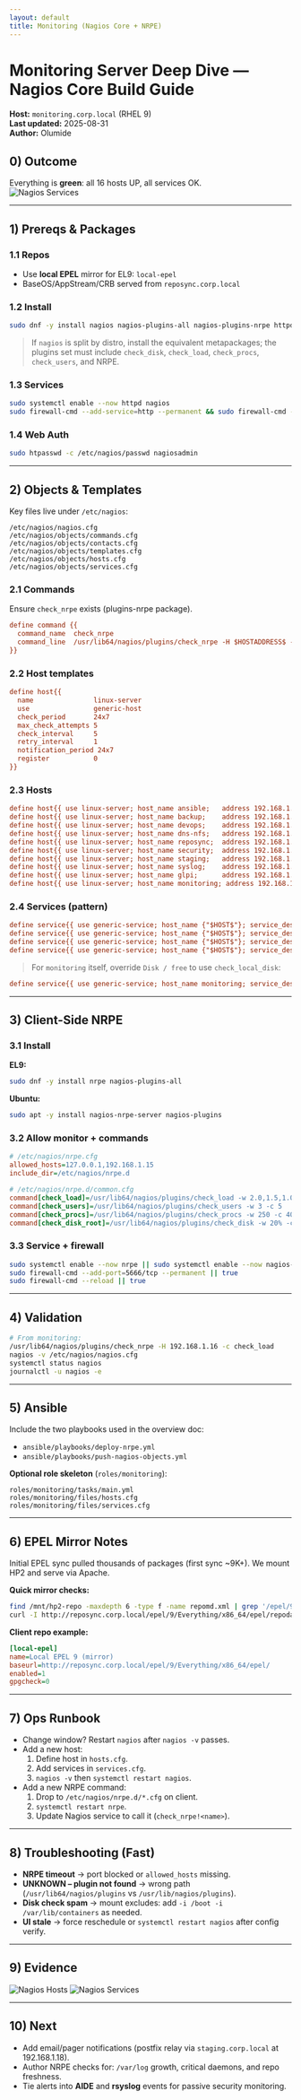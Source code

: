 ```yaml
---
layout: default
title: Monitoring (Nagios Core + NRPE)
---
```


# Monitoring Server Deep Dive — Nagios Core Build Guide
**Host:** `monitoring.corp.local` (RHEL 9)  
**Last updated:** 2025-08-31  
**Author:** Olumide

## 0) Outcome
Everything is **green**: all 16 hosts UP, all services OK.  
![Nagios Services](./assets/nagios-services.png)

---

## 1) Prereqs & Packages
### 1.1 Repos
- Use **local EPEL** mirror for EL9: `local-epel`
- BaseOS/AppStream/CRB served from `reposync.corp.local`

### 1.2 Install
```bash
sudo dnf -y install nagios nagios-plugins-all nagios-plugins-nrpe httpd php
```
> If `nagios` is split by distro, install the equivalent metapackages; the plugins set must include `check_disk`, `check_load`, `check_procs`, `check_users`, and NRPE.

### 1.3 Services
```bash
sudo systemctl enable --now httpd nagios
sudo firewall-cmd --add-service=http --permanent && sudo firewall-cmd --reload
```

### 1.4 Web Auth
```bash
sudo htpasswd -c /etc/nagios/passwd nagiosadmin
```

---

## 2) Objects & Templates
Key files live under `/etc/nagios`:
```
/etc/nagios/nagios.cfg
/etc/nagios/objects/commands.cfg
/etc/nagios/objects/contacts.cfg
/etc/nagios/objects/templates.cfg
/etc/nagios/objects/hosts.cfg
/etc/nagios/objects/services.cfg
```

### 2.1 Commands
Ensure `check_nrpe` exists (plugins-nrpe package).
```cfg
define command {{
  command_name  check_nrpe
  command_line  /usr/lib64/nagios/plugins/check_nrpe -H $HOSTADDRESS$ -c $ARG1$
}}
```

### 2.2 Host templates
```cfg
define host{{
  name               linux-server
  use                generic-host
  check_period       24x7
  max_check_attempts 5
  check_interval     5
  retry_interval     1
  notification_period 24x7
  register           0
}}
```

### 2.3 Hosts
```cfg
define host{{ use linux-server; host_name ansible;   address 192.168.1.12 }}
define host{{ use linux-server; host_name backup;    address 192.168.1.16 }}
define host{{ use linux-server; host_name devops;    address 192.168.1.19 }}
define host{{ use linux-server; host_name dns-nfs;   address 192.168.1.14 }}
define host{{ use linux-server; host_name reposync;  address 192.168.1.13 }}
define host{{ use linux-server; host_name security;  address 192.168.1.20 }}
define host{{ use linux-server; host_name staging;   address 192.168.1.18 }}
define host{{ use linux-server; host_name syslog;    address 192.168.1.17 }}
define host{{ use linux-server; host_name glpi;      address 192.168.1.11 }}
define host{{ use linux-server; host_name monitoring; address 192.168.1.15 }}
```

### 2.4 Services (pattern)
```cfg
define service{{ use generic-service; host_name {"$HOST$"}; service_description CPU load;   check_command check_nrpe!check_load }}
define service{{ use generic-service; host_name {"$HOST$"}; service_description NRPE Users;  check_command check_nrpe!check_users }}
define service{{ use generic-service; host_name {"$HOST$"}; service_description NRPE Procs;  check_command check_nrpe!check_procs }}
define service{{ use generic-service; host_name {"$HOST$"}; service_description Disk / free; check_command check_nrpe!check_disk_root }}
```
> For `monitoring` itself, override `Disk / free` to use `check_local_disk`:
```cfg
define service{{ use generic-service; host_name monitoring; service_description Disk / free; check_command check_local_disk!20%!10%!/ }}
```

---

## 3) Client-Side NRPE
### 3.1 Install
**EL9:**
```bash
sudo dnf -y install nrpe nagios-plugins-all
```
**Ubuntu:**
```bash
sudo apt -y install nagios-nrpe-server nagios-plugins
```

### 3.2 Allow monitor + commands
```ini
# /etc/nagios/nrpe.cfg
allowed_hosts=127.0.0.1,192.168.1.15
include_dir=/etc/nagios/nrpe.d
```

```ini
# /etc/nagios/nrpe.d/common.cfg
command[check_load]=/usr/lib64/nagios/plugins/check_load -w 2.0,1.5,1.0 -c 4.0,3.0,2.0
command[check_users]=/usr/lib64/nagios/plugins/check_users -w 3 -c 5
command[check_procs]=/usr/lib64/nagios/plugins/check_procs -w 250 -c 400
command[check_disk_root]=/usr/lib64/nagios/plugins/check_disk -w 20% -c 10% -p /
```

### 3.3 Service + firewall
```bash
sudo systemctl enable --now nrpe || sudo systemctl enable --now nagios-nrpe-server
sudo firewall-cmd --add-port=5666/tcp --permanent || true
sudo firewall-cmd --reload || true
```

---

## 4) Validation
```bash
# From monitoring:
/usr/lib64/nagios/plugins/check_nrpe -H 192.168.1.16 -c check_load
nagios -v /etc/nagios/nagios.cfg
systemctl status nagios
journalctl -u nagios -e
```

---

## 5) Ansible
Include the two playbooks used in the overview doc:
- `ansible/playbooks/deploy-nrpe.yml`
- `ansible/playbooks/push-nagios-objects.yml`

**Optional role skeleton** (`roles/monitoring`):
```
roles/monitoring/tasks/main.yml
roles/monitoring/files/hosts.cfg
roles/monitoring/files/services.cfg
```

---

## 6) EPEL Mirror Notes
Initial EPEL sync pulled thousands of packages (first sync ~9K+). We mount HP2 and serve via Apache.

**Quick mirror checks:**
```bash
find /mnt/hp2-repo -maxdepth 6 -type f -name repomd.xml | grep '/epel/9/.*/x86_64/repodata/repomd.xml$' || true
curl -I http://reposync.corp.local/epel/9/Everything/x86_64/epel/repodata/repomd.xml
```

**Client repo example:**
```ini
[local-epel]
name=Local EPEL 9 (mirror)
baseurl=http://reposync.corp.local/epel/9/Everything/x86_64/epel/
enabled=1
gpgcheck=0
```

---

## 7) Ops Runbook
- Change window? Restart `nagios` after `nagios -v` passes.
- Add a new host:
  1. Define host in `hosts.cfg`.
  2. Add services in `services.cfg`.
  3. `nagios -v` then `systemctl restart nagios`.
- Add a new NRPE command:
  1. Drop to `/etc/nagios/nrpe.d/*.cfg` on client.
  2. `systemctl restart nrpe`.
  3. Update Nagios service to call it (`check_nrpe!<name>`).

---

## 8) Troubleshooting (Fast)
- **NRPE timeout** → port blocked or `allowed_hosts` missing.
- **UNKNOWN – plugin not found** → wrong path (`/usr/lib64/nagios/plugins` vs `/usr/lib/nagios/plugins`).
- **Disk check spam** → mount excludes: add `-i /boot -i /var/lib/containers` as needed.
- **UI stale** → force reschedule or `systemctl restart nagios` after config verify.

---

## 9) Evidence
![Nagios Hosts](./assets/nagios-hosts.png)
![Nagios Services](./assets/nagios-services.png)

---

## 10) Next
- Add email/pager notifications (postfix relay via `staging.corp.local` at 192.168.1.18).
- Author NRPE checks for: `/var/log` growth, critical daemons, and repo freshness.
- Tie alerts into **AIDE** and **rsyslog** events for passive security monitoring.
